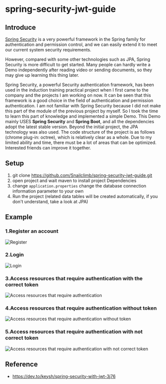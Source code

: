 # spring-security-jwt-guide

## Introduce

[Spring Security](https://spring.io/projects/spring-security )  is a very powerful framework in the Spring family for authentication and permission control, and we can easily extend it to meet our current system security requirements.

However, compared with some other technologies such as JPA, Spring Security is more difficult to get started. Many people can hardly write a Demo independently after reading video or sending documents, so they may give up learning this thing later.

Spring Security, a powerful Security authentication framework, has been used in the induction training practical project when I first came to the company and the projects I am working on now. It can be seen that this framework is a good choice in the field of authentication and permission authentication. I am not familiar with Spring Security because I did not make this part of the module of the previous project by myself. So I took the time to learn this part of knowledge and implemented a simple Demo. This Demo mainly USES **Spring Security** and **Spring Boot**, and all the dependencies adopt the latest stable version. Beyond the initial project, the JPA technology was also used. The code structure of the project is as follows (chrome plug-in: octree), which is relatively clear as a whole. Due to my limited ability and time, there must be a lot of areas that can be optimized. Interested friends can improve it together.

## Setup

1. git clone https://github.com/Snailclimb/spring-security-jwt-guide.git
2. open project and wait maven to install project Dependencies
3. change `application.properties` change the database connection information parameter to your own
4. Run the project (related data tables will be created automatically, if you don't understand, take a look at JPA)

## Example

### 1.Register an account

![Register](https://my-blog-to-use.oss-cn-beijing.aliyuncs.com/2019-7/1-register.png)

### 2.Login

![Login](https://my-blog-to-use.oss-cn-beijing.aliyuncs.com/2019-7/2-login.png)

### 3.Access resources that require authentication  with the correct token

![Access resources that require authentication](https://my-blog-to-use.oss-cn-beijing.aliyuncs.com/2019-7/3-visit-authenticated-resourse-have-token.png)

### 4.Access resources that require authentication  without token

![Access resources that require authentication  without token](https://my-blog-to-use.oss-cn-beijing.aliyuncs.com/2019-7/4-visit-authenticated-resourse-not-have-token.png)

### 5.Access resources that require authentication  with not correct token

![Access resources that require authentication  with not correct token](https://my-blog-to-use.oss-cn-beijing.aliyuncs.com/2019-7/5-visit-authenticated-resourse-not-have-valid-token.png)



## Reference

- https://dev.to/keysh/spring-security-with-jwt-3j76
